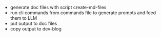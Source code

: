 - generate doc files with script create-md-files
- run cli commands from commands file to generate prompts and feed them to LLM
- put output to doc files
- copy output to dev-blog